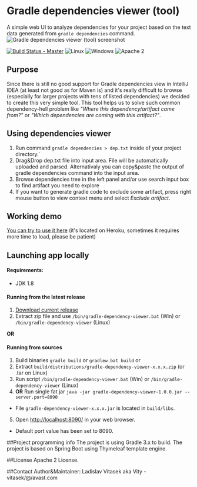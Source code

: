# Gradle dependencies viewer (tool)
A simple web UI to analyze dependencies for your project based on the text data generated from ```gradle dependencies``` command.
![Gradle dependencies viewer (tool) screenshot](https://github.com/avast/gradle-dependencies-viewer/blob/master/web/screenshot.png)

[![Build Status - Master](https://travis-ci.org/avast/gradle-dependencies-viewer.svg?branch=master)](https://travis-ci.org/avast/gradle-dependencies-viewer) ![Linux](https://img.shields.io/badge/os-linux-green.svg?style=flat) ![Windows](https://img.shields.io/badge/os-windows-green.svg?style=flat) ![Apache 2](https://img.shields.io/badge/license-Apache2-blue.svg?style=flat)
## Purpose
Since there is still no good support for Gradle dependencies view in IntelliJ IDEA (at least not good as for Maven is) and it's really difficult to browse (especially for larger projects with tens of listed dependencies) we decided to create this very simple tool.
This tool helps us to solve such common dependency-hell problem like *"Where this dependency/artifact came from?"* or *"Which dependencies are coming with this artifact?"*.

## Using dependencies viewer
1. Run command ```gradle dependencies > dep.txt``` inside of your project directory.`
2. Drag&Drop dep.txt file into input area. File will be automatically uploaded and parsed. Alternativaly you can copy&paste the output of gradle dependencies command into the input area.
3. Browse dependencies tree in the left panel and/or use search input box to find artifact you need to explore
4. If you want to generate gradle code to exclude some artifact, press right mouse button to view context menu and select *Exclude artifact*.

## Working demo
[You can try to use it here](http://gradle.vity.cz/)
(it's located on Heroku, sometimes it requires more time to load, please be patient)
## Launching app locally

#### Requirements:
- JDK 1.8

#### Running from the latest release
1. [Download current release](https://github.com/avast/gradle-dependencies-viewer/files/790796/gradle-dependencies-viewer-1.0.0.zip)
2. Extract zip file and use ```/bin/gradle-dependency-viewer.bat``` (Win) or ```/bin/gradle-dependency-viewer``` (Linux)

**OR**

#### Running from sources
1. Build binaries ```gradle build``` or ```gradlew.bat build```  or
2. Extract ```build/distributions/gradle-dependency-viewer-x.x.x.zip``` (or .tar on Linux)
3. Run script ```/bin/gradle-dependency-viewer.bat``` (Win) or ```/bin/gradle-dependency-viewer``` (Linux)
4. **OR** Run single fat jar ```java -jar gradle-dependency-viewer-1.0.0.jar --server.port=8090```
 - File ```gradle-dependency-viewer-x.x.x.jar``` is located in ```build/libs```.
5. Open [http://localhost:8090/](http://localhost:8090/) in your web browser.
 - Default port value has been set to 8090.


##Project programming info
The project is using Gradle 3.x to build. The project is based on Spring Boot using Thymeleaf template engine. 

##License
Apache 2 License.

##Contact
Author&Maintainer: Ladislav Vitasek  aka Vity - vitasek/@/avast.com

